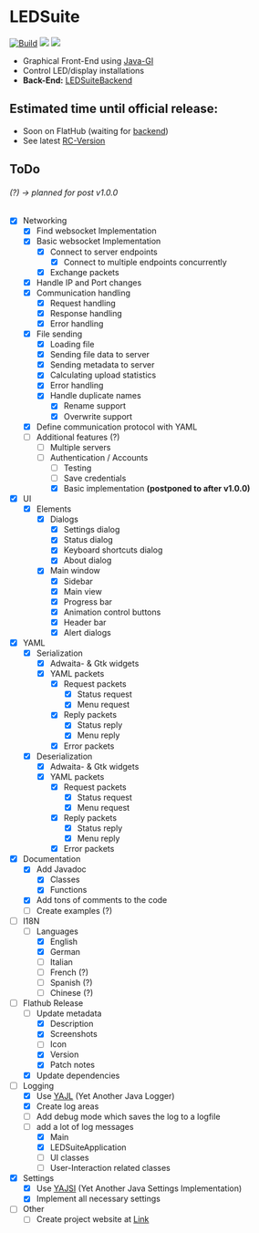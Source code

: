 # LEDSuite
[![Build](https://github.com/ToxicStoxm/LEDSuite/actions/workflows/build.yml/badge.svg)](https://github.com/ToxicStoxm/LEDSuite/actions/workflows/build.yml) <img src="https://img.shields.io/endpoint?url=https%3A%2F%2Fghloc.vercel.app%2Fapi%2FToxicStoxm%2FLEDSuite%2Fbadge?format=human"> <img src="https://img.shields.io/liberapay/receives/ToxicStoxm.svg?logo=liberapay">
- Graphical Front-End using [Java-GI](https://github.com/jwharm/java-gi) 
- Control LED/display installations
- **Back-End:** [LEDSuiteBackend](https://gitlab.com/hannescam/LEDSuiteBackend)
## Estimated time until official release:
- Soon on FlatHub (waiting for <a href="https://gitlab.com/hannescam/LEDSuiteBackend">backend</a>)
- See latest [RC-Version](https://github.com/ToxicStoxm/LEDSuite/releases)

## ToDo
###### (?) → planned for post v1.0.0
- [X] Networking
  - [X] Find websocket Implementation
  - [X] Basic websocket Implementation
    - [X] Connect to server endpoints
      - [X] Connect to multiple endpoints concurrently
    - [X] Exchange packets
  - [X] Handle IP and Port changes
  - [X] Communication handling
    - [X] Request handling
    - [X] Response handling
    - [X] Error handling
  - [X] File sending
    - [X] Loading file
    - [X] Sending file data to server
    - [X] Sending metadata to server
    - [X] Calculating upload statistics
    - [X] Error handling
    - [X] Handle duplicate names
      - [X] Rename support
      - [X] Overwrite support
  - [X] Define communication protocol with YAML
  - [ ] Additional features (?)
    - [ ] Multiple servers
    - [ ] Authentication / Accounts
      - [ ] Testing
      - [ ] Save credentials
      - [X] Basic implementation **(postponed to after v1.0.0)**
- [X] UI
  - [X] Elements
    -  [X] Dialogs
      - [X] Settings dialog
      - [X] Status dialog
      - [X] Keyboard shortcuts dialog
      - [X] About dialog
    - [X] Main window
      - [X] Sidebar
      - [X] Main view
      - [X] Progress bar
      - [X] Animation control buttons
      - [X] Header bar
      - [X] Alert dialogs
- [X] YAML
  - [X] Serialization
    - [X] Adwaita- & Gtk widgets
    - [X] YAML packets
      - [X] Request packets
        - [X] Status request
        - [X] Menu request
      - [X] Reply packets
        - [X] Status reply
        - [X] Menu reply
      - [X] Error packets
  - [X] Deserialization
    - [X] Adwaita- & Gtk widgets
    - [X] YAML packets
      - [X] Request packets
        - [X] Status request
        - [X] Menu request
      - [X] Reply packets
        - [X] Status reply
        - [X] Menu reply
      - [X] Error packets
- [X] Documentation
  - [X] Add Javadoc
    - [X] Classes
    - [X] Functions
  - [X] Add tons of comments to the code
  - [ ] Create examples (?)
- [ ] I18N
  - [ ] Languages
    - [X] English
    - [X] German
    - [ ] Italian
    - [ ] French (?)
    - [ ] Spanish (?)
    - [ ] Chinese (?)
- [ ] Flathub Release
  - [ ] Update metadata
    - [X] Description
    - [X] Screenshots
    - [ ] Icon
    - [X] Version
    - [X] Patch notes
  - [X] Update dependencies
- [ ] Logging
  - [X] Use [YAJL](https://github.com/ToxicStoxm/YAJL) (Yet Another Java Logger)
  - [X] Create log areas
  - [ ] Add debug mode which saves the log to a logfile
  - [ ] add a lot of log messages
    - [X] Main
    - [X] LEDSuiteApplication
    - [ ] UI classes
    - [ ] User-Interaction related classes
- [X] Settings
  - [X] Use [YAJSI](https://github.com/ToxicStoxm/YAJSI) (Yet Another Java Settings Implementation)
  - [X] Implement all necessary settings
- [ ] Other
  - [ ] Create project website at [Link](https://toxicstoxm.com/LEDSuite) 

